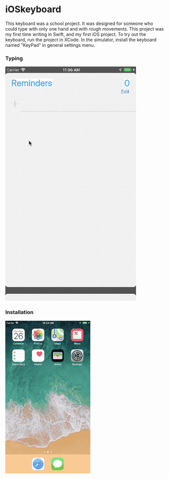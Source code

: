 # iOSkeyboard

This keyboard was a school project. It was designed for someone who could type with only one hand and with rough movements.
This project was my first time writing in Swift, and my first iOS project.
To try out the keyboard, run the project in XCode. In the simulator, install the keyboard named "KeyPad" in general settings menu.

### Typing
<img src="list.gif"/>

### Installation
<img src="install.gif"/>
